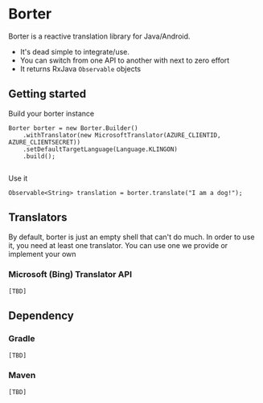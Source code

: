 # Borter

Borter is a reactive translation library for Java/Android. 

- It's dead simple to integrate/use. 
- You can switch from one API to another with next to zero effort
- It returns RxJava `Observable` objects

## Getting started

Build your borter instance

```
Borter borter = new Borter.Builder()
    .withTranslator(new MicrosoftTranslator(AZURE_CLIENTID, AZURE_CLIENTSECRET))
    .setDefaultTargetLanguage(Language.KLINGON)
    .build();
    
```  

Use it

```
Observable<String> translation = borter.translate("I am a dog!");
```

## Translators
By default, borter is just an empty shell that can't do much. In order to use it, you need at least one translator.
You can use one we provide or implement your own

### Microsoft (Bing) Translator API 

`[TBD]`


## Dependency

### Gradle

`[TBD]`

### Maven

`[TBD]`


